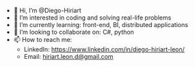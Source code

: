 - 👋 Hi, I’m @Diego-Hiriart
- 👀 I’m interested in coding and solving real-life problems
- 🌱 I’m currently learning: front-end, BI, distributed applications
- 💞️ I’m looking to collaborate on: C#, python
- 📫 How to reach me: 
    - LinkedIn: https://www.linkedin.com/in/diego-hiriart-leon/
    - Email: hiriart.leon.d@gmail.com

<!---
Diego-Hiriart/Diego-Hiriart is a ✨ special ✨ repository because its `README.md` (this file) appears on your GitHub profile.
You can click the Preview link to take a look at your changes.
--->
